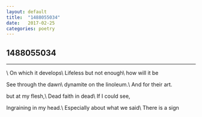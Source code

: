```yaml
---
layout: default
title:  "1488055034"
date:   2017-02-25
categories: poetry
---
```


## 1488055034

---
\\
On which it develops\\
Lifeless but not enough\\
how will it be

See through the dawn\\
dynamite on the linoleum.\\
And for their art.

but at my flesh,\\
Dead faith in dead\\
If I could see,

Ingraining in my head.\\
Especially about what we said\\
There is a sign
